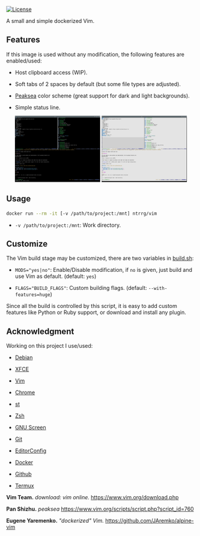 [![License](https://img.shields.io/badge/license-MIT-blue.svg)](https://github.com/ntrrg/docker-vim-builder/raw/master/LICENSE)

A small and simple dockerized Vim.

## Features

If this image is used without any modification, the following features are
enabled/used:

* Host clipboard access (WIP).

* Soft tabs of 2 spaces by default (but some file types are adjusted).

* [Peaksea][] color scheme (great support for dark and light backgrounds).

* Simple status line.

[Peaksea]: https://www.vim.org/download.php

<p align="center">
  <img width="45%" src="screenshots/dark.png"/>
  <img width="45%" src="screenshots/light.png"/>
</p>

## Usage

```sh
docker run --rm -it [-v /path/to/project:/mnt] ntrrg/vim
```

* `-v /path/to/project:/mnt`: Work directory.

## Customize

The Vim build stage may be customized, there are two variables in
[build.sh](build.sh):

* `MODS="yes|no"`: Enable/Disable modification, if `no` is given, just build and
  use Vim as default. (default: `yes`)

* `FLAGS="BUILD_FLAGS"`: Custom building flags. (default: `--with-features=huge`)

Since all the build is controlled by this script, it is easy to add custom
features like Python or Ruby support, or download and install any plugin.

## Acknowledgment

Working on this project I use/used:

* [Debian](https://www.debian.org/)

* [XFCE](https://xfce.org/)

* [Vim](https://www.vim.org/)

* [Chrome](https://www.google.com/chrome/browser/desktop/index.html)

* [st](https://st.suckless.org/)

* [Zsh](http://www.zsh.org/)

* [GNU Screen](https://www.gnu.org/software/screen)

* [Git](https://git-scm.com/)

* [EditorConfig](http://editorconfig.org/)

* [Docker](https://docker.com)

* [Github](https://github.com)

* [Termux](https://termux.com)

**Vim Team.** *download: vim online.* https://www.vim.org/download.php

**Pan Shizhu.** *peaksea* https://www.vim.org/scripts/script.php?script_id=760

**Eugene Yaremenko.** *"dockerized" Vim.* https://github.com/JAremko/alpine-vim

